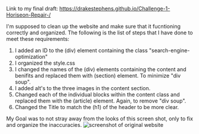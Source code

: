 Link to my final draft:
https://drakestephens.github.io/Challenge-1-Horiseon-Repair-/

I'm supposed to clean up the website and make sure that it fucntioning correctly and organized.
The following is the list of steps that I have done to meet these requirements:
1. I added an ID to the (div) element containing the class "search-engine-optimization"
2. I organized the style.css
3. I changed the names of the (div) elements containing the content and benifits and replaced them with (section) element. To minimize "div soup".
4. I added alt's to the three images in the content section.
5. Changed each of the individual blocks within the content class and replaced them with the (article) element. Again, to remove "div soup".
6. Changed the Title to match the (h1) of the header to be more clear.

My Goal was to not stray away from the looks of this screen shot, only to fix and organize the inaccuracies.
<img src="https://courses.bootcampspot.com/courses/235/files/71328/download" alt="screenshot of original website">
